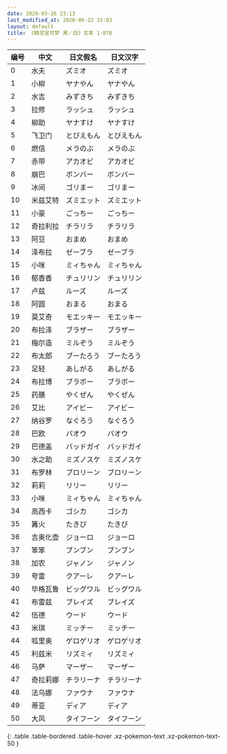 ```yaml
---
date: 2020-03-26 23:13
last_modified_at: 2020-06-22 15:03
layout: default
title: 《精灵宝可梦 黑／白》文本 1-078
---
```

| 编号 | 中文 | 日文假名 | 日文汉字 |
| ---- | ---- | ---- | --- |
| 0 | 水夫 | ズミオ | ズミオ |
| 1 | 小柳 | ヤナやん | ヤナやん |
| 2 | 水吉 | みずきち | みずきち |
| 3 | 拉修 | ラッシュ | ラッシュ |
| 4 | 柳助 | ヤナすけ | ヤナすけ |
| 5 | 飞卫门 | とびえもん | とびえもん |
| 6 | 燃信 | メラのぶ | メラのぶ |
| 7 | 赤带 | アカオビ | アカオビ |
| 8 | 崩巴 | ボンバー | ボンバー |
| 9 | 冰间 | ゴリまー | ゴリまー |
| 10 | 米兹艾特 | ズミエット | ズミエット |
| 11 | 小豪 | ごっちー | ごっちー |
| 12 | 奇拉利拉 | チラリラ | チラリラ |
| 13 | 阿豆 | おまめ | おまめ |
| 14 | 泽布拉 | ゼーブラ | ゼーブラ |
| 15 | 小咪 | ミィちゃん | ミィちゃん |
| 16 | 郁香香 | チュリリン | チュリリン |
| 17 | 卢兹 | ルーズ | ルーズ |
| 18 | 阿圆 | おまる | おまる |
| 19 | 莫艾奇 | モエッキー | モエッキー |
| 20 | 布拉泽 | ブラザー | ブラザー |
| 21 | 梅尔造 | ミルぞう | ミルぞう |
| 22 | 布太郎 | ブーたろう | ブーたろう |
| 23 | 足轻 | あしがる | あしがる |
| 24 | 布拉博 | ブラボー | ブラボー |
| 25 | 药膳 | やくぜん | やくぜん |
| 26 | 艾比 | アイビー | アイビー |
| 27 | 纳谷罗 | なぐろう | なぐろう |
| 28 | 巴欧 | バオウ | バオウ |
| 29 | 巴德盖 | バッドガイ | バッドガイ |
| 30 | 水之助 | ミズノスケ | ミズノスケ |
| 31 | 布罗林 | ブロリーン | ブロリーン |
| 32 | 莉莉 | リリー | リリー |
| 33 | 小咪 | ミィちゃん | ミィちゃん |
| 34 | 高西卡 | ゴシカ | ゴシカ |
| 35 | 篝火 | たきび | たきび |
| 36 | 吉奥化壶 | ジョーロ | ジョーロ |
| 37 | 笨笨 | ブンブン | ブンブン |
| 38 | 加农 | ジャノン | ジャノン |
| 39 | 夸雷 | クアーレ | クアーレ |
| 40 | 毕格瓦鲁 | ビッグワル | ビッグワル |
| 41 | 布雷兹 | ブレイズ | ブレイズ |
| 42 | 伍德 | ウード | ウード |
| 43 | 米琪 | ミッチー | ミッチー |
| 44 | 呱里奥 | ゲロゲリオ | ゲロゲリオ |
| 45 | 利兹米 | リズミィ | リズミィ |
| 46 | 马萨 | マーザー | マーザー |
| 47 | 奇拉莉娜 | チラリーナ | チラリーナ |
| 48 | 法乌娜 | ファウナ | ファウナ |
| 49 | 蒂亚 | ディア | ディア |
| 50 | 大风 | タイフーン | タイフーン |
{: .table .table-bordered .table-hover .xz-pokemon-text .xz-pokemon-text-50 }